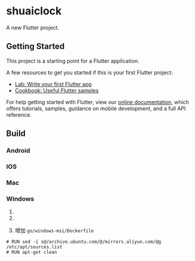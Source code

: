 # shuaiclock

A new Flutter project.

## Getting Started

This project is a starting point for a Flutter application.

A few resources to get you started if this is your first Flutter project:

- [Lab: Write your first Flutter app](https://flutter.dev/docs/get-started/codelab)
- [Cookbook: Useful Flutter samples](https://flutter.dev/docs/cookbook)

For help getting started with Flutter, view our
[online documentation](https://flutter.dev/docs), which offers tutorials,
samples, guidance on mobile development, and a full API reference.


## Build

### Android

### IOS

### Mac

### Windows

1. 
2.

3. 增加 `go/windows-msi/Dockerfile` 

```
# RUN sed -i s@/archive.ubuntu.com/@/mirrors.aliyun.com/@g /etc/apt/sources.list
# RUN apt-get clean
```